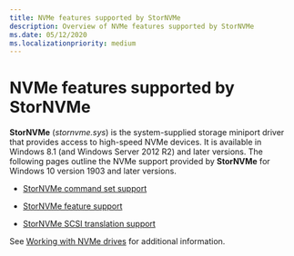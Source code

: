 ```yaml
---
title: NVMe features supported by StorNVMe
description: Overview of NVMe features supported by StorNVMe
ms.date: 05/12/2020
ms.localizationpriority: medium
---
```


# NVMe features supported by StorNVMe

**StorNVMe** (*stornvme.sys*) is the system-supplied storage miniport driver that provides access to high-speed NVMe devices. It is available in Windows 8.1 (and Windows Server 2012 R2) and later versions. The following pages outline the NVMe support provided by **StorNVMe** for Windows 10 version 1903 and later versions.

- [StorNVMe command set support](stornvme-command-set-support.md)

- [StorNVMe feature support](stornvme-feature-support.md)

- [StorNVMe SCSI translation support](stornvme-scsi-translation-support.md)

See [Working with NVMe drives](/windows/win32/fileio/working-with-nvme-devices#protocol-specific-queries) for additional information.

